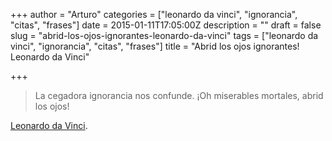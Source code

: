 +++
author = "Arturo"
categories = ["leonardo da vinci", "ignorancia", "citas", "frases"]
date = 2015-01-11T17:05:00Z
description = ""
draft = false
slug = "abrid-los-ojos-ignorantes-leonardo-da-vinci"
tags = ["leonardo da vinci", "ignorancia", "citas", "frases"]
title = "Abrid los ojos ignorantes! Leonardo da Vinci"

+++

>La cegadora ignorancia nos confunde. ¡Oh miserables mortales, abrid los ojos!

[Leonardo da Vinci](https://es.wikipedia.org/wiki/Leonardo_da_Vinci).
